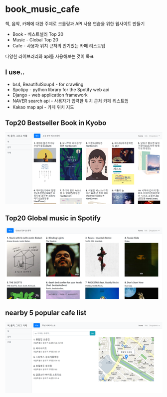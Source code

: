 # book_music_cafe

책, 음악, 카페에 대한 주제로 크롤링과 API 사용 연습을 위한 웹사이트 만들기

* Book - 베스트셀러 Top 20
* Music - Global Top 20
* Cafe - 사용자 위치 근처의 인기있는 카페 리스트업

다양한 라이브러리와 api를 사용해보는 것이 목표


## I use..

* bs4, BeautifulSoup4 - for crawling
* Spotipy - python library for the Spotify web api
* Django - web application framework
* NAVER search api - 사용자가 입력한 위치 근처 카페 리스트업
* Kakao map api - 카페 위치 지도


## Top20 Bestseller Book in Kyobo

![Book page](./img/book.png)


## Top20 Global music in Spotify

![Music page](./img/music.png)


## nearby 5 popular cafe list

![Cafe page](./img/cafe.png)

